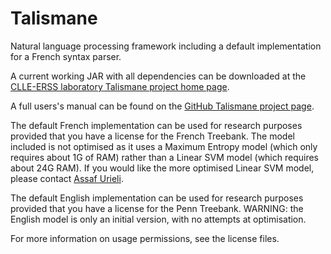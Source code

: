 Talismane
=========

Natural language processing framework including a default implementation for a French syntax parser.

A current working JAR with all dependencies can be downloaded at the [CLLE-ERSS laboratory Talismane project home page](http://redac.univ-tlse2.fr/applications/talismane.html "Talismane project home page").

A full users's manual can be found on the [GitHub Talismane project page](http://urieli.github.io/talismane/ "GitHub Talismane project page").

The default French implementation can be used for research purposes provided that you have a license for the French Treebank.
The model included is not optimised as it uses a Maximum Entropy model (which only requires about 1G of RAM) rather than a Linear SVM model (which requires about 24G RAM).
If you would like the more optimised Linear SVM model, please contact [Assaf Urieli](mailto:assaf.urieli@gmail.com "Assaf Urieli").

The default English implementation can be used for research purposes provided that you have a license for the Penn Treebank.
WARNING: the English model is only an initial version, with no attempts at optimisation.

For more information on usage permissions, see the license files.
